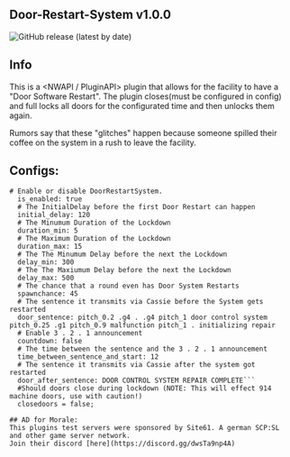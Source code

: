 ﻿## Door-Restart-System v1.0.0
![GitHub release (latest by date)](https://img.shields.io/github/downloads/gamekuchen/doorrestartsystempla/latest/total?style=for-the-badge)
## Info
This is a <NWAPI / PluginAPI> plugin that allows for the facility to have a "Door Software Restart".
The plugin closes(must be configured in config) and full locks all doors for the configurated time and then unlocks them again.

Rumors say that these "glitches" happen because someone spilled their coffee on the system in a rush to leave the facility.

## Configs:
```DRS:
# Enable or disable DoorRestartSystem.
  is_enabled: true
  # The InitialDelay before the first Door Restart can happen
  initial_delay: 120
  # The Minumum Duration of the Lockdown
  duration_min: 5
  # The Maximum Duration of the Lockdown
  duration_max: 15
  # The The Minumum Delay before the next the Lockdown
  delay_min: 300
  # The The Maxiumum Delay before the next the Lockdown
  delay_max: 500
  # The chance that a round even has Door System Restarts
  spawnchance: 45
  # The sentence it transmits via Cassie before the System gets restarted
  door_sentence: pitch_0.2 .g4 . .g4 pitch_1 door control system pitch_0.25 .g1 pitch_0.9 malfunction pitch_1 . initializing repair
  # Enable 3 . 2 . 1 announcement
  countdown: false
  # The time between the sentence and the 3 . 2 . 1 announcement
  time_between_sentence_and_start: 12
  # The sentence it transmits via Cassie after the system got restarted
  door_after_sentence: DOOR CONTROL SYSTEM REPAIR COMPLETE```
  #Should doors close during lockdown (NOTE: This will effect 914 machine doors, use with caution!)
  closedoors = false;

## AD for Morale:
This plugins test servers were sponsored by Site61. A german SCP:SL and other game server network.
Join their discord [here](https://discord.gg/dwsTa9np4A)
